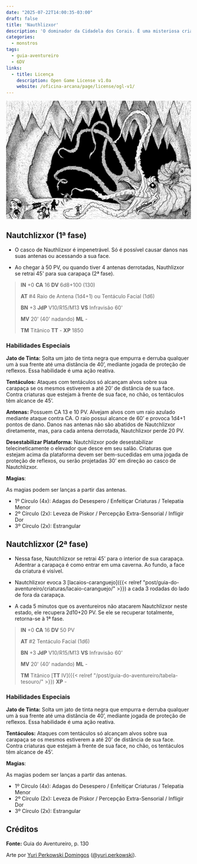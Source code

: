 ```yaml
---
date: "2025-07-22T14:00:35-03:00"
draft: false
title: 'Nauthlizxor'
description: 'O dominador da Cidadela dos Corais. É uma misteriosa criatura moluscoide, seus propósitos são inimagináveis mesmo pela mente mais doentia, mergulhada em macabros pesadelos.'
categories:
  - monstros
tags:
  - guia-aventureiro
  - 6DV
links:
  - title: Licença
    description: Open Game License v1.0a
    website: /oficina-arcana/page/license/ogl-v1/
---
```


![Nauthlizxor](nautchlizxor.png)

## Nautchlizxor (1ª fase)

 * O casco de Nauthlizxor é impenetrável. Só é possível causar danos nas suas antenas ou
   acessando a sua face.

 * Ao chegar à 50 PV, ou quando tiver 4 antenas derrotadas, Nauthlizxor se retrai 45' para
   sua carapaça (2ª fase).

> **IN** +0 **CA** 16 **DV** 6d8+100 (130)
>
> **AT** #4 Raio de Antena (1d4+1) ou Tentáculo Facial (1d6)
>
> **BN** +3 **JdP** V10/R15/M13 **VS** Infravisão 60'
>
> **MV** 20' (40' nadando) **ML** -
>
> **TM** Titânico **TT** - **XP** 1850

### Habilidades Especiais

**Jato de Tinta:** Solta um jato de tinta negra que empurra e
derruba qualquer um à sua frente até uma distância de 40’,
mediante jogada de proteção de reflexos. Essa habilidade é
uma ação reativa.

**Tentáculos:** Ataques com tentáculos só alcançam alvos sobre
sua carapaça se os mesmos estiverem a até 20’ de distância
de sua face. Contra criaturas que estejam à frente de sua face,
no chão, os tentáculos têm alcance de 45’.

**Antenas:** Possuem CA 13 e 10 PV. Alvejam alvos com um raio
azulado mediante ataque contra CA. O raio possui alcance de
60’ e provoca 1d4+1 pontos de dano. Danos nas antenas não
são abatidos de Nautchlizxor diretamente, mas, para cada
antena derrotada, Nautchlizxor perde 20 PV.

**Desestabilizar Plataforma:** Nautchlizxor pode desestabilizar 
telecineticamente o elevador que desce em seu salão.
Criaturas que estejam acima da plataforma devem ser bem-sucedidas 
em uma jogada de proteção de reflexos, ou serão
projetadas 30’ em direção ao casco de Nautchlizxor.

**Magias**:

As magias podem ser lanças a partir das antenas.

 * 1º Círculo (4x): Adagas do Desespero / Enfeitiçar Criaturas / Telepatia Menor
 * 2º Círculo (2x): Leveza de Piskor / Percepção Extra-Sensorial / Infligir Dor
 * 3º Círculo (2x): Estrangular

## Nautchlizxor (2ª fase)

 * Nessa fase, Nautchlizxor se retrai 45’ para o
   interior de sua carapaça. Adentrar a carapaça é como entrar em uma caverna.
   Ao fundo, a face da criatura é visível.

 * Nautchlizxor evoca 3 [lacaios-caranguejo]({{< relref "post/guia-do-aventureiro/criaturas/lacaio-caranguejo/" >}}) a cada 3
   rodadas do lado de fora da carapaça.

 * A cada 5 minutos que os aventureiros não atacarem
   Nautchlizxor neste estado, ele recupera 2d10+20 PV.
   Se ele se recuperar totalmente, retorna-se à 1ª fase.

> **IN** +0 **CA** 16 **DV** 50 PV
>
> **AT** #2 Tentáculo Facial (1d6)
>
> **BN** +3 **JdP** V10/R15/M13 **VS** Infravisão 60'
>
> **MV** 20' (40' nadando) **ML** -
>
> **TM** Titânico [**TT** IV]({{< relref "/post/guia-do-aventureiro/tabela-tesouro/" >}}) **XP** -

### Habilidades Especiais

**Jato de Tinta:** Solta um jato de tinta negra que empurra e
derruba qualquer um à sua frente até uma distância de 40’,
mediante jogada de proteção de reflexos. Essa habilidade é
uma ação reativa.

**Tentáculos:** Ataques com tentáculos só alcançam alvos sobre
sua carapaça se os mesmos estiverem a até 20’ de distância
de sua face. Contra criaturas que estejam à frente de sua face,
no chão, os tentáculos têm alcance de 45’.

**Magias**:

As magias podem ser lanças a partir das antenas.

* 1º Círculo (4x): Adagas do Desespero / Enfeitiçar Criaturas / Telepatia Menor
* 2º Círculo (2x): Leveza de Piskor / Percepção Extra-Sensorial / Infligir Dor
* 3º Círculo (2x): Estrangular

## Créditos

**Fonte:** Guia do Aventureiro, p. 130

Arte por [Yuri Perkowski Domingos](https://www.artstation.com/perkowski) ([@yuri.perkowski](https://www.instagram.com/yuri.perkowski/)).
